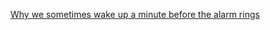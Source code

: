 ---
layout: post
wordpress_id: 31
wordpress_url: http://noesbueno.com/?p=31
date: '2005-11-30 17:58:31 -0600'
date_gmt: '2005-11-30 22:58:31 -0600'
body: |
  <p><a href="http://www.psychologytoday.com/articles/pto-19990501-000014.html">Why we sometimes wake up a minute before the alarm rings</a></p>
---